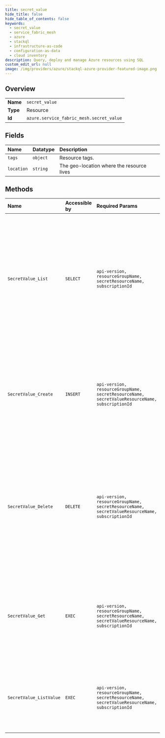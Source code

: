 ```yaml
---
title: secret_value
hide_title: false
hide_table_of_contents: false
keywords:
  - secret_value
  - service_fabric_mesh
  - azure    
  - stackql
  - infrastructure-as-code
  - configuration-as-data
  - cloud inventory
description: Query, deploy and manage Azure resources using SQL
custom_edit_url: null
image: /img/providers/azure/stackql-azure-provider-featured-image.png
---
```

  
    

## Overview
<table><tbody>
<tr><td><b>Name</b></td><td><code>secret_value</code></td></tr>
<tr><td><b>Type</b></td><td>Resource</td></tr>
<tr><td><b>Id</b></td><td><code>azure.service_fabric_mesh.secret_value</code></td></tr>
</tbody></table>

## Fields
| Name | Datatype | Description |
|:-----|:---------|:------------|
| `tags` | `object` | Resource tags. |
| `location` | `string` | The geo-location where the resource lives |
## Methods
| Name | Accessible by | Required Params | Description |
|:-----|:--------------|:----------------|:------------|
| `SecretValue_List` | `SELECT` | `api-version, resourceGroupName, secretResourceName, subscriptionId` | Gets information about all secret value resources of the specified secret resource. The information includes the names of the secret value resources, but not the actual values. |
| `SecretValue_Create` | `INSERT` | `api-version, resourceGroupName, secretResourceName, secretValueResourceName, subscriptionId` | Creates a new value of the specified secret resource. The name of the value is typically the version identifier. Once created the value cannot be changed. |
| `SecretValue_Delete` | `DELETE` | `api-version, resourceGroupName, secretResourceName, secretValueResourceName, subscriptionId` | Deletes the secret value resource identified by the name. The name of the resource is typically the version associated with that value. Deletion will fail if the specified value is in use. |
| `SecretValue_Get` | `EXEC` | `api-version, resourceGroupName, secretResourceName, secretValueResourceName, subscriptionId` | Get the information about the specified named secret value resources. The information does not include the actual value of the secret. |
| `SecretValue_ListValue` | `EXEC` | `api-version, resourceGroupName, secretResourceName, secretValueResourceName, subscriptionId` | Lists the decrypted value of the specified named value of the secret resource. This is a privileged operation. |
